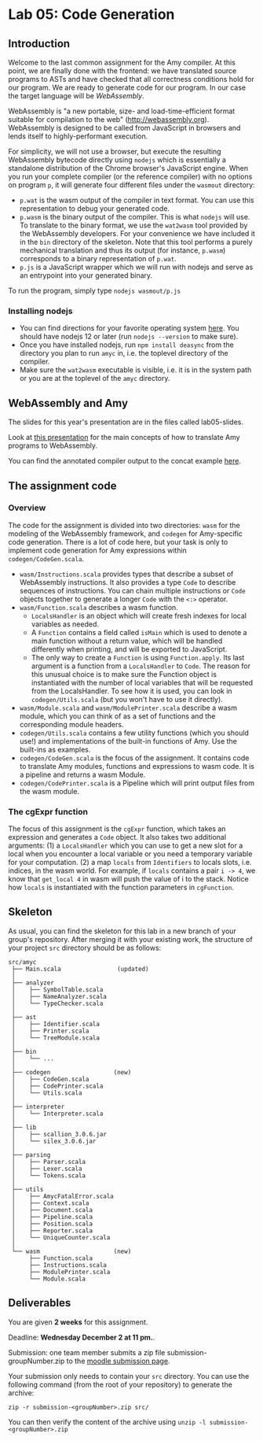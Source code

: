 # Lab 05: Code Generation

## Introduction

Welcome to the last common assignment for the Amy compiler. At this
point, we are finally done with the frontend: we have translated source
programs to ASTs and have checked that all correctness conditions hold
for our program. We are ready to generate code for our program. In our
case the target language will be *WebAssembly*.

WebAssembly is \"a new portable, size- and load-time-efficient format
suitable for compilation to the web\" (<http://webassembly.org>).
WebAssembly is designed to be called from JavaScript in browsers and
lends itself to highly-performant execution.

For simplicity, we will not use a browser, but execute the resulting
WebAssembly bytecode directly using `nodejs` which is essentially a
standalone distribution of the Chrome browser\'s JavaScript engine. When
you run your complete compiler (or the reference compiler) with no
options on program `p`, it will generate four different files under the
`wasmout` directory:

-   `p.wat` is the wasm output of the compiler in text format. You can
    use this representation to debug your generated code.
-   `p.wasm` is the binary output of the compiler. This is what `nodejs`
    will use. To translate to the binary format, we use the `wat2wasm`
    tool provided by the WebAssembly developers. For your convenience we
    have included it in the `bin` directory of the skeleton. Note that
    this tool performs a purely mechanical translation and thus its
    output (for instance, `p.wasm`) corresponds to a binary
    representation of `p.wat`.
-   `p.js` is a JavaScript wrapper which we will run with nodejs and
    serve as an entrypoint into your generated binary.

To run the program, simply type `nodejs wasmout/p.js`

### Installing nodejs

-   You can find directions for your favorite operating system
    [here](https://nodejs.org/en/). You should have nodejs 12 or later
    (run `nodejs --version` to make sure).
-   Once you have installed nodejs, run `npm install deasync` from the
    directory you plan to run `amyc` in, i.e. the toplevel directory of
    the compiler.
-   Make sure the `wat2wasm` executable is visible, i.e. it is in the
    system path or you are at the toplevel of the `amyc` directory.

## WebAssembly and Amy

The slides for this year's presentation are in the files called lab05-slides.

Look at [this
presentation](http://lara.epfl.ch/~gschmid/clp20/codegen.pdf) for the
main concepts of how to translate Amy programs to WebAssembly.

You can find the annotated compiler output to the concat example
[here](http://lara.epfl.ch/~gschmid/clp20/concat.wat).

## The assignment code

### Overview

The code for the assignment is divided into two directories: `wasm` for
the modeling of the WebAssembly framework, and `codegen` for
Amy-specific code generation. There is a lot of code here, but your task
is only to implement code generation for Amy expressions within
`codegen/CodeGen.scala`.

-   `wasm/Instructions.scala` provides types that describe a subset of
    WebAssembly instructions. It also provides a type `Code` to describe
    sequences of instructions. You can chain multiple instructions or
    `Code` objects together to generate a longer `Code` with the `<:>`
    operator.
-   `wasm/Function.scala` describes a wasm function.
    -   `LocalsHandler` is an object which will create fresh indexes for
        local variables as needed.
    -   A `Function` contains a field called `isMain` which is used to
        denote a main function without a return value, which will be
        handled differently when printing, and will be exported to
        JavaScript.
    -   The only way to create a `Function` is using `Function.apply`.
        Its last argument is a function from a `LocalsHandler` to
        `Code`. The reason for this unusual choice is to make sure the
        Function object is instantiated with the number of local
        variables that will be requested from the LocalsHandler. To see
        how it is used, you can look in `codegen/Utils.scala` (but you
        won\'t have to use it directly).
-   `wasm/Module.scala` and `wasm/ModulePrinter.scala` describe a wasm
    module, which you can think of as a set of functions and the
    corresponding module headers.
-   `codegen/Utils.scala` contains a few utility functions (which you
    should use!) and implementations of the built-in functions of Amy.
    Use the built-ins as examples.
-   `codegen/CodeGen.scala` is the focus of the assignment. It contains
    code to translate Amy modules, functions and expressions to wasm
    code. It is a pipeline and returns a wasm Module.
-   `codegen/CodePrinter.scala` is a Pipeline which will print output
    files from the wasm module.

### The cgExpr function

The focus of this assignment is the `cgExpr` function, which takes an
expression and generates a `Code` object. It also takes two additional
arguments: (1) a `LocalsHandler` which you can use to get a new slot for
a local when you encounter a local variable or you need a temporary
variable for your computation. (2) a map `locals` from `Identifiers` to
locals slots, i.e. indices, in the wasm world. For example, if `locals`
contains a pair `i -> 4`, we know that `get_local 4` in wasm will push
the value of i to the stack. Notice how `locals` is instantiated with
the function parameters in `cgFunction`.

## Skeleton

As usual, you can find the skeleton for this lab in a new branch of your
group\'s repository. After merging it with your existing work, the
structure of your project `src` directory should be as follows:

    src/amyc
     ├── Main.scala                (updated)
     │
     ├── analyzer   
     │    ├── SymbolTable.scala
     │    ├── NameAnalyzer.scala
     │    └── TypeChecker.scala
     │
     ├── ast
     │    ├── Identifier.scala
     │    ├── Printer.scala
     │    └── TreeModule.scala
     │
     ├── bin
     │    └── ...
     │
     ├── codegen                  (new)      
     │    ├── CodeGen.scala
     │    ├── CodePrinter.scala
     │    └── Utils.scala
     │
     ├── interpreter
     │    └── Interpreter.scala
     │
     ├── lib
     │    ├── scallion_3.0.6.jar
     │    └── silex_3.0.6.jar
     │
     ├── parsing
     │    ├── Parser.scala
     │    ├── Lexer.scala
     │    └── Tokens.scala
     │
     ├── utils
     │    ├── AmycFatalError.scala
     │    ├── Context.scala
     │    ├── Document.scala
     │    ├── Pipeline.scala
     │    ├── Position.scala
     │    ├── Reporter.scala
     │    └── UniqueCounter.scala
     │
     └── wasm                     (new)
          ├── Function.scala
          ├── Instructions.scala 
          ├── ModulePrinter.scala
          └── Module.scala

## Deliverables

You are given **2 weeks** for this assignment.

Deadline: **Wednesday December 2 at 11 pm.**.

Submission: one team member submits a zip file submission-groupNumber.zip to the [moodle submission page](https://moodle.epfl.ch/mod/assign/view.php?id=1181848).

Your submission only needs to contain your `src` directory. 
You can use the following command (from the root of your repository) to generate the archive:
```
zip -r submission-<groupNumber>.zip src/
```

You can then verify the content of the archive using `unzip -l submission-<groupNumber>.zip`
